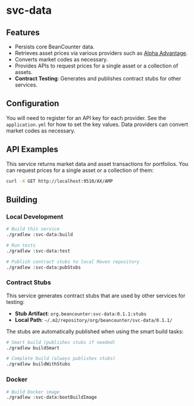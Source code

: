# svc-data

## Features

- Persists core BeanCounter data.
- Retrieves asset prices via various providers such
  as [Alpha Advantage](https://www.alphavantage.co/documentation/).
- Converts market codes as necessary.
- Provides APIs to request prices for a single asset or a collection of assets.
- **Contract Testing**: Generates and publishes contract stubs for other services.

## Configuration

You will need to register for an API key for each provider.
See the `application.yml` for how to set the key values.
Data providers can convert market codes as necessary.

## API Examples

This service returns market data and asset transactions for portfolios.
You can request prices for a single asset or a collection of them:

```bash
curl -X GET http://localhost:9510/AX/AMP
```

## Building

### Local Development
```bash
# Build this service
./gradlew :svc-data:build

# Run tests
./gradlew :svc-data:test

# Publish contract stubs to local Maven repository
./gradlew :svc-data:pubStubs
```

### Contract Stubs
This service generates contract stubs that are used by other services for testing:
- **Stub Artifact**: `org.beancounter:svc-data:0.1.1:stubs`
- **Local Path**: `~/.m2/repository/org/beancounter/svc-data/0.1.1/`

The stubs are automatically published when using the smart build tasks:
```bash
# Smart build (publishes stubs if needed)
./gradlew buildSmart

# Complete build (always publishes stubs)
./gradlew buildWithStubs
```

### Docker
```bash
# Build Docker image
./gradlew :svc-data:bootBuildImage
```
